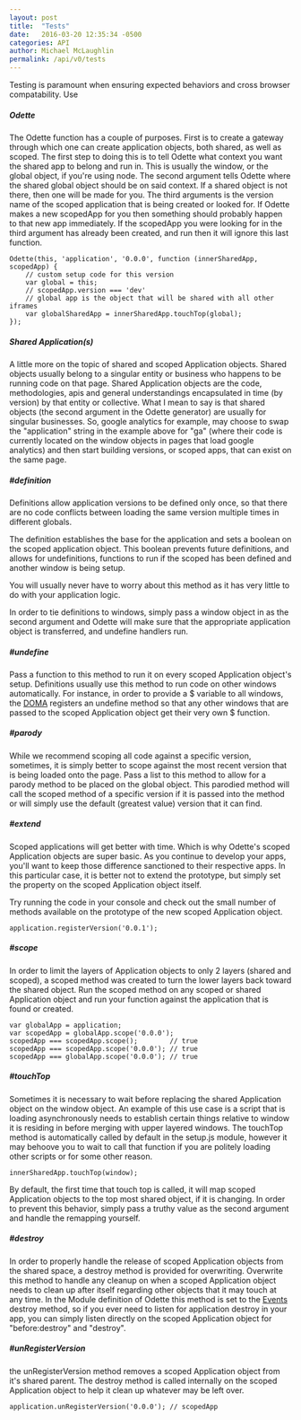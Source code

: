 ```yaml
---
layout: post
title:  "Tests"
date:   2016-03-20 12:35:34 -0500
categories: API
author: Michael McLaughlin
permalink: /api/v0/tests
---
```


<p>Testing is paramount when ensuring expected behaviors and cross browser compatability. Use </p>
<div id="Odette">
    <h5 class="title-headline">Odette</h5>
    <p>The Odette function has a couple of purposes. First is to create a gateway through which one can create application objects, both shared, as well as scoped. The first step to doing this is to tell Odette what context you want the shared app to belong and run in. This is usually the window, or the global object, if you're using node. The second argument tells Odette where the shared global object should be on said context. If a shared object is not there, then one will be made for you. The third arguments is the version name of the scoped application that is being created or looked for. If Odette makes a new scopedApp for you then something should probably happen to that new app immediately. If the scopedApp you were looking for in the third argument has already been created, and run then it will ignore this last function.</p>
    <pre class="code code-section"><code class="language-javascript">Odette(this, 'application', '0.0.0', function (innerSharedApp, scopedApp) {
    // custom setup code for this version
    var global = this;
    // scopedApp.version === 'dev'
    // global app is the object that will be shared with all other iframes
    var globalSharedApp = innerSharedApp.touchTop(global);
});</code></pre>
</div>
<h5 class="title-headline">Shared Application(s)</h5>
<p>A little more on the topic of shared and scoped Application objects. Shared objects usually belong to a singular entity or business who happens to be running code on that page. Shared Application objects are the code, methodologies, apis and general understandings encapsulated in time (by version) by that entity or collective. What I mean to say is that shared objects (the second argument in the Odette generator) are usually for singular businesses. So, google analytics for example, may choose to swap the "application" string in the example above for "ga" (where their code is currently located on the window objects in pages that load google analytics) and then start building versions, or scoped apps, that can exist on the same page.</p>
<div id="methods_definition">
    <h5 class="title-headline">#definition</h5>
    <p>Definitions allow application versions to be defined only once, so that there are no code conflicts between loading the same version multiple times in different globals.</p>
    <p>The definition establishes the base for the application and sets a boolean on the scoped application object. This boolean prevents future definitions, and allows for undefinitions, functions to run if the scoped has been defined and another window is being setup.</p>
    <p>You will usually never have to worry about this method as it has very little to do with your application logic.</p>
    <p>In order to tie definitions to windows, simply pass a window object in as the second argument and Odette will make sure that the appropriate application object is transferred, and undefine handlers run.</p>
</div>
<div id="methods_undefine">
    <h5 class="title-headline">#undefine</h5>
    <p>Pass a function to this method to run it on every scoped Application object's setup. Definitions usually use this method to run code on other windows automatically. For instance, in order to provide a $ variable to all windows, the <a href="doma">DOMA</a> registers an undefine method so that any other windows that are passed to the scoped Application object get their very own $ function.</p>
</div>
<div id="methods_parody">
    <h5 class="title-headline">#parody</h5>
    <p>While we recommend scoping all code against a specific version, sometimes, it is simply better to scope against the most recent version that is being loaded onto the page. Pass a list to this method to allow for a parody method to be placed on the global object. This parodied method will call the scoped method of a specific version if it is passed into the method or will simply use the default (greatest value) version that it can find.</p>
</div>
<div id="methods_extend">
    <h5 class="title-headline">#extend</h5>
    <p>Scoped applications will get better with time. Which is why Odette's scoped Application objects are super basic. As you continue to develop your apps, you'll want to keep those difference sanctioned to their respective apps. In this particular case, it is better not to extend the prototype, but simply set the property on the scoped Application object itself.</p>
    <p>Try running the code in your console and check out the small number of methods available on the prototype of the new scoped Application object.</p>
    <pre class="code code-section"><code class="language-javascript">application.registerVersion('0.0.1');</code></pre>
</div>
<div id="methods_scope">
    <h5 class="title-headline">#scope</h5>
    <p>In order to limit the layers of Application objects to only 2 layers (shared and scoped), a scoped method was created to turn the lower layers back toward the shared object. Run the scoped method on any scoped or shared Application object and run your function against the application that is found or created.</p>
    <pre class="code code-section"><code class="language-javascript">var globalApp = application;
var scopedApp = globalApp.scope('0.0.0');
scopedApp === scopedApp.scope();        // true
scopedApp === scopedApp.scope('0.0.0'); // true
scopedApp === globalApp.scope('0.0.0'); // true</code></pre>
</div>
<div id="methods_touchTop">
    <h5 class="title-headline">#touchTop</h5>
    <p>Sometimes it is necessary to wait before replacing the shared Application object on the window object. An example of this use case is a script that is loading asynchronously needs to establish certain things relative to window it is residing in before merging with upper layered windows. The touchTop method is automatically called by default in the setup.js module, however it may behoove you to wait to call that function if you are politely loading other scripts or for some other reason.</p>
    <pre class="code code-section"><code class="language-javascript">innerSharedApp.touchTop(window);</code></pre>
    <p>By default, the first time that touch top is called, it will map scoped Application objects to the top most shared object, if it is changing. In order to prevent this behavior, simply pass a truthy value as the second argument and handle the remapping yourself.</p>
</div>
<div id="methods_destroy">
    <h5 class="title-headline">#destroy</h5>
    <p>In order to properly handle the release of scoped Application objects from the shared space, a destroy method is provided for overwriting. Overwrite this method to handle any cleanup on when a scoped Application object needs to clean up after itself regarding other objects that it may touch at any time. In the Module definition of Odette this method is set to the <a href="events">Events</a> destroy method, so if you ever need to listen for application destroy in your app, you can simply listen directly on the scoped Application object for "before:destroy" and "destroy".</p>
</div>
<div id="methods_unRegisterVersion">
    <h5 class="title-headline">#unRegisterVersion</h5>
    <p>the unRegisterVersion method removes a scoped Application object from it's shared parent. The destroy method is called internally on the scoped Application object to help it clean up whatever may be left over.</p>
    <pre class="code code-section"><code class="language-javascript">application.unRegisterVersion('0.0.0'); // scopedApp</code></pre>
</div>